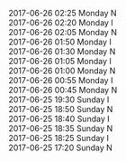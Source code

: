 2017-06-26 02:25 Monday  N  
2017-06-26 02:20 Monday  I  
2017-06-26 02:05 Monday  N  
2017-06-26 01:50 Monday  I  
2017-06-26 01:30 Monday  N  
2017-06-26 01:05 Monday  I  
2017-06-26 01:00 Monday  N  
2017-06-26 00:55 Monday  I  
2017-06-26 00:45 Monday  N  
2017-06-25 19:30 Sunday  I  
2017-06-25 18:50 Sunday  N  
2017-06-25 18:40 Sunday  I  
2017-06-25 18:35 Sunday  N  
2017-06-25 18:25 Sunday  I  
2017-06-25 17:20 Sunday  N  
